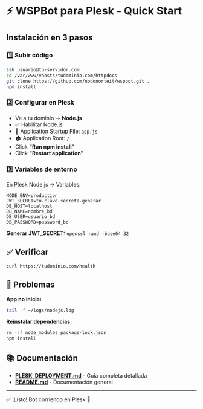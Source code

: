 # ⚡ WSPBot para Plesk - Quick Start

## Instalación en 3 pasos

### 1️⃣ Subir código

```bash
ssh usuario@tu-servidor.com
cd /var/www/vhosts/tudominio.com/httpdocs
git clone https://github.com/nodonorteit/wspbot.git .
npm install
```

### 2️⃣ Configurar en Plesk

- Ve a tu dominio → **Node.js**
- ✅ Habilitar Node.js
- 📄 Application Startup File: `app.js`
- 🏠 Application Root: `/`
- Click **"Run npm install"**
- Click **"Restart application"**

### 3️⃣ Variables de entorno

En Plesk Node.js → Variables:

```env
NODE_ENV=production
JWT_SECRET=tu-clave-secreta-generar
DB_HOST=localhost
DB_NAME=nombre_bd
DB_USER=usuario_bd
DB_PASSWORD=password_bd
```

**Generar JWT_SECRET:** `openssl rand -base64 32`

## ✅ Verificar

```
curl https://tudominio.com/health
```

## 🐛 Problemas

**App no inicia:**
```bash
tail -f ~/logs/nodejs.log
```

**Reinstalar dependencias:**
```bash
rm -rf node_modules package-lock.json
npm install
```

## 📚 Documentación

- **[PLESK_DEPLOYMENT.md](PLESK_DEPLOYMENT.md)** - Guía completa detallada
- **[README.md](README.md)** - Documentación general

---

✅ ¡Listo! Bot corriendo en Plesk 🎉
